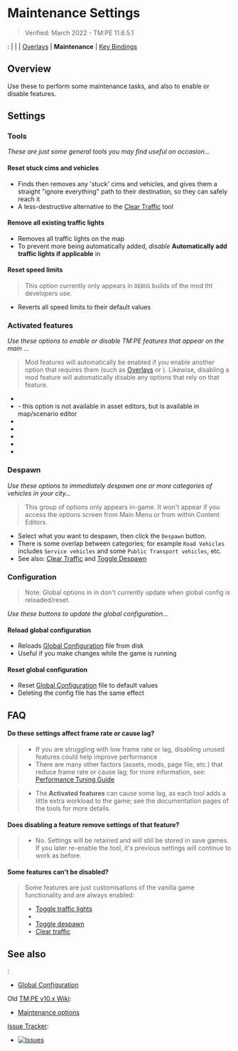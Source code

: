 # Maintenance Settings

> Verified: March 2022 - TM:PE 11.6.5.1

[](Settings.md): [](General.md) | [](Gameplay.md)
| [](Policies.md) | [Overlays](Overlays.md) | **Maintenance**
| [Key Bindings](Keybinds.md)

## Overview

Use these [](Settings.md) to perform some maintenance tasks, and also to enable or disable [](Toolbar.md)
features.

## Settings

### Tools

_These are just some general tools you may find useful on occasion..._

#### Reset stuck cims and vehicles

* Finds then removes any 'stuck' cims and vehicles, and gives them a straight "ignore everything" path to their
  destination, so they can safely reach it
* A less-destructive alternative to the [Clear Traffic](Clear-Traffic.md) tool

#### Remove all existing traffic lights

* Removes all traffic lights on the map
* To prevent more being automatically added, _disable_ **Automatically add traffic lights if applicable**
  in [](Policies.md)

#### Reset speed limits

> This option currently only appears in `DEBUG` builds of the mod tht developers use.

* Reverts all speed limits to their default values

### Activated features

_Use these options to enable or disable TM:PE features that appear on the main [](Toolbar.md)..._

> Mod features will automatically be enabled if you enable another option that requires them (such
> as [Overlays](Overlays.md) or [](Policies.md)). Likewise, disabling a mod feature will automatically disable any
> options that rely on that feature.

* [](Priority-Signs.md)
* [](Timed-Traffic-Lights.md) - this option is not available in asset editors, but is available in
  map/scenario editor
* [](Speed-Limits.md)
* [](Vehicle-Restrictions.md)
* [](Parking-Restrictions.md)
* [](Junction-Restrictions.md)
* [](Lane-Connectors.md)

### Despawn

_Use these options to immediately despawn one or more categories of vehicles in your city..._

> This group of options only appears in-game. It won't appear if you access the options screen from Main Menu or from
> within Content Editors.

* Select what you want to despawn, then click the `Despawn` button.
* There is some overlap between categories; for example `Road Vehicles` includes `Service vehicles` and
  some `Public Transport vehicles`, etc.
* See also: [Clear Traffic](Clear-Traffic.md) and [Toggle Despawn](Toggle-Despawn.md)

### Configuration

> Note: Global options in [](General.md) in [](Settings.md) don't currently update when global config is
> reloaded/reset.

_Use these buttons to update the global configuration..._

#### Reload global configuration

* Reloads [Global Configuration](Global-Configuration.md) file from disk
* Useful if you make changes while the game is running

#### Reset global configuration

* Reset [Global Configuration](Global-Configuration.md) file to default values
* Deleting the config file has the same effect

## FAQ

#### Do these settings affect frame rate or cause lag?

> * If you are struggling with low frame rate or lag, disabling unused features could help improve performance
> * There are many other factors (assets, mods, page file, etc.) that reduce frame rate or cause lag; for more
    information, see: [Performance Tuning Guide](https://steamcommunity.com/sharedfiles/filedetails/?id=465790009)

> * The **Activated features** can cause some lag, as each tool adds a little extra workload to the game; see the
    documentation pages of the tools for more details.

#### Does disabling a feature remove settings of that feature?

> * No. Settings will be retained and will still be stored in save games. If you later re-enable the tool, it's previous
    settings will continue to work as before.

#### Some features can't be disabled?

> Some features are just customisations of the vanilla game functionality and are always enabled:
> * [Toggle traffic lights](Toggle-Traffic-Lights.md)
> * [](Lane-Arrows.md)
> * [Toggle despawn](Toggle-Despawn.md)
> * [Clear traffic](Clear-Traffic.md)

## See also

[](Settings.md):

* [Global Configuration](Global-Configuration.md)

Old [TM:PE v10.x Wiki](https://tmpe.viathinksoft.com/wiki):

* [Maintenance options](https://tmpe.viathinksoft.com/wiki/index.php?title=Options#Maintenance)

[Issue Tracker](https://github.com/krzychu124/Cities-Skylines-Traffic-Manager-President-Edition/issues):

* <a href="https://github.com/CitiesSkylinesMods/TMPE/labels/SETTINGS"><img alt="Issues" src="https://img.shields.io/github/issues/CitiesSkylinesMods/TMPE/SETTINGS?label=SETTINGS&logo=github" /></a>

